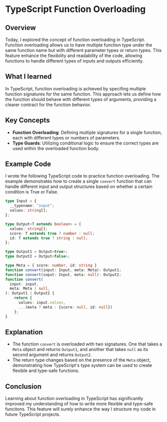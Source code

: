 # TypeScript Function Overloading

## Overview

Today, I explored the concept of function overloading in TypeScript. Function overloading allows us to have multiple function type under the same function name but with different parameter types or return types. This feature enhance the flexibility and readability of the code, allowing functions to handle different types of inputs and outputs efficiently.

## What I learned

In TypeScript, function overloading is achieved by specifing multiple function signatures for the same function. This approach lets us define how the function should behave with different types of arguments, providing a clearer contract for the function behavior.

## Key Concepts

- **Function Overloading**: Defining multiple signatures for a single function, each with different types or numbers of parameters.
- **Type Guards**: Utilizing conditional logic to ensure the correct types are used within the overloaded function body.

## Example Code

I wrote the following TypeScript code to practice function overloading. The example demonstrates how to create a single `convert` function that can handle different input and output structures based on whether a certain condition is True or False.

```typescript
type Input = {
  __typename: "input";
  values: string[];
};

type Output<T extends boolean> = {
  values: string[];
  score: T extends true ? number : null;
  id: T extends true ? string : null;
};

type Output1 = Output<true>;
type Output2 = Output<false>;

type Meta = { score: number, id: string }
function convert(input: Input, meta: Meta): Output1;
function convert(input: Input, meta: null): Output2;
function convert(
  input: input,
  meta: Meta | null,
): Output1 | Output2 {
    return {
      values: input.values,
      ...(meta ? meta : {score: null, id: null})
    };
}
```

## Explanation

- The function `convert` is overloaded with two signatures. One that takes a `Meta` object and returns `Output1`, and another that takes `null` as its second argument and returns `Output2`.
- The return type changes based on the presence of the `Meta` object, demonstrating how TypeScript's type system can be used to create flexible and type-safe functions.


## Conclusion

Learning about function overloading in TypeScript has significantly improved my understanding of how to write more flexible and type-safe funcitons. This feature will surely enhance the way I structure my code in future TypeScript projects.
